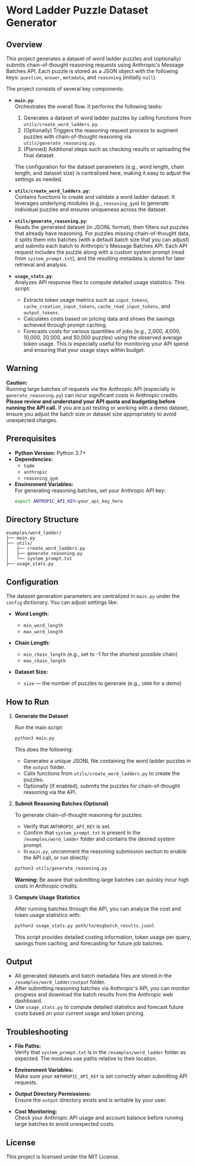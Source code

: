 # Word Ladder Puzzle Dataset Generator

## Overview

This project generates a dataset of word ladder puzzles and (optionally) submits chain-of-thought reasoning requests using Anthropic's Message Batches API. Each puzzle is stored as a JSON object with the following keys: `question`, `answer`, `metadata`, and `reasoning` (initially `null`).

The project consists of several key components:

- **`main.py`**:  
  Orchestrates the overall flow. It performs the following tasks:
  1. Generates a dataset of word ladder puzzles by calling functions from `utils/create_word_ladders.py`.
  2. (Optionally) Triggers the reasoning request process to augment puzzles with chain-of-thought reasoning via `utils/generate_reasoning.py`.
  3. (Planned) Additional steps such as checking results or uploading the final dataset.
  
  The configuration for the dataset parameters (e.g., word length, chain length, and dataset size) is centralized here, making it easy to adjust the settings as needed.

- **`utils/create_word_ladders.py`**:  
  Contains functions to create and validate a word ladder dataset. It leverages underlying modules (e.g., `reasoning_gym`) to generate individual puzzles and ensures uniqueness across the dataset.

- **`utils/generate_reasoning.py`**:  
  Reads the generated dataset (in JSONL format), then filters out puzzles that already have reasoning. For puzzles missing chain-of-thought data, it splits them into batches (with a default batch size that you can adjust) and submits each batch to Anthropic's Message Batches API. Each API request includes the puzzle along with a custom system prompt (read from `system_prompt.txt`), and the resulting metadata is stored for later retrieval and analysis.

- **`usage_stats.py`**:  
  Analyzes API response files to compute detailed usage statistics. This script:
  - Extracts token usage metrics such as `input_tokens`, `cache_creation_input_tokens`, `cache_read_input_tokens`, and `output_tokens`.
  - Calculates costs based on pricing data and shows the savings achieved through prompt caching.
  - Forecasts costs for various quantities of jobs (e.g., 2,000, 4,000, 10,000, 20,000, and 50,000 puzzles) using the observed average token usage.
  This is especially useful for monitoring your API spend and ensuring that your usage stays within budget.

## Warning

**Caution:**  
Running large batches of requests via the Anthropic API (especially in `generate_reasoning.py`) can incur significant costs in Anthropic credits. **Please review and understand your API quota and budgeting before running the API call.** If you are just testing or working with a demo dataset, ensure you adjust the batch size or dataset size appropriately to avoid unexpected charges.

## Prerequisites

- **Python Version:** Python 3.7+
- **Dependencies:**  
  - `tqdm`
  - `anthropic`
  - `reasoning_gym`
- **Environment Variables:**  
  For generating reasoning batches, set your Anthropic API key:
  ```bash
  export ANTROPIC_API_KEY=your_api_key_here
  ```

## Directory Structure 

```
examples/word_ladder/
├── main.py
├── utils/
│   ├── create_word_ladders.py
│   ├── generate_reasoning.py
│   └── system_prompt.txt
├── usage_stats.py
```


## Configuration

The dataset generation parameters are centralized in `main.py` under the `config` dictionary. You can adjust settings like:

- **Word Length:**  
  - `min_word_length`
  - `max_word_length`
  
- **Chain Length:**  
  - `min_chain_length` (e.g., set to -1 for the shortest possible chain)
  - `max_chain_length`
  
- **Dataset Size:**  
  - `size` — the number of puzzles to generate (e.g., `1000` for a demo)

## How to Run

1. **Generate the Dataset**

   Run the main script:
   ```bash
   python3 main.py
   ```
   This does the following:
   - Generates a unique JSONL file containing the word ladder puzzles in the `output` folder.
   - Calls functions from `utils/create_word_ladders.py` to create the puzzles.
   - Optionally (if enabled), submits the puzzles for chain-of-thought reasoning via the API.

2. **Submit Reasoning Batches (Optional)**

   To generate chain-of-thought reasoning for puzzles:
   - Verify that `ANTHROPIC_API_KEY` is set.
   - Confirm that `system_prompt.txt` is present in the `/examples/word_ladder` folder and contains the desired system prompt.
   - In `main.py`, uncomment the reasoning submission section to enable the API call, or run directly:
   ```bash
   python3 utils/generate_reasoning.py
   ```

   **Warning:** Be aware that submitting large batches can quickly incur high costs in Anthropic credits.

3. **Compute Usage Statistics**

   After running batches through the API, you can analyze the cost and token usage statistics with:
   ```bash
   python3 usage_stats.py path/to/msgbatch_results.jsonl
   ```
   This script provides detailed costing information, token usage per query, savings from caching, and forecasting for future job batches.

## Output

- All generated datasets and batch metadata files are stored in the `/examples/word_ladder/output` folder.
- After submitting reasoning batches via Anthropic's API, you can monitor progress and download the batch results from the Anthropic web dashboard.
- Use `usage_stats.py` to compute detailed statistics and forecast future costs based on your current usage and token pricing.

## Troubleshooting

- **File Paths:**  
  Verify that `system_prompt.txt` is in the `/examples/word_ladder` folder as expected. The modules use paths relative to their location.
  
- **Environment Variables:**  
  Make sure your `ANTHROPIC_API_KEY` is set correctly when submitting API requests.
  
- **Output Directory Permissions:**  
  Ensure the `output` directory exists and is writable by your user.
  
- **Cost Monitoring:**  
  Check your Anthropic API usage and account balance before running large batches to avoid unexpected costs.

## License

This project is licensed under the MIT License.

